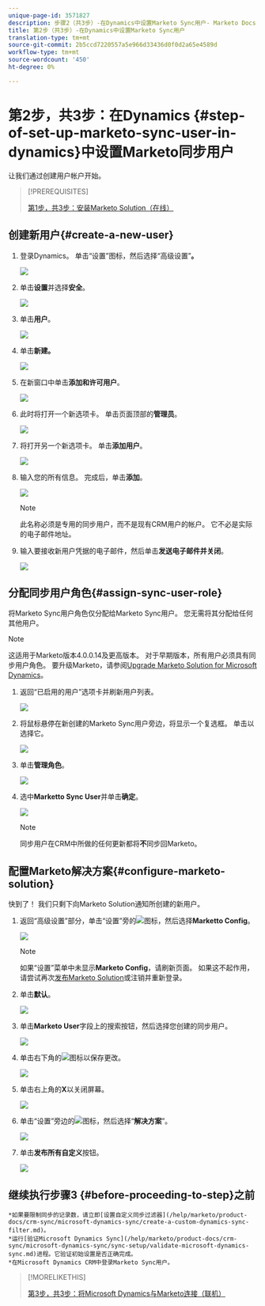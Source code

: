 ```yaml
---
unique-page-id: 3571827
description: 步骤2（共3步）-在Dynamics中设置Marketo Sync用户- Marketo Docs —— 产品文档
title: 第2步（共3步）-在Dynamics中设置Marketo Sync用户
translation-type: tm+mt
source-git-commit: 2b5ccd7220557a5e966d33436d0f0d2a65e4589d
workflow-type: tm+mt
source-wordcount: '450'
ht-degree: 0%

---
```



# 第2步，共3步：在Dynamics {#step-of-set-up-marketo-sync-user-in-dynamics}中设置Marketo同步用户

让我们通过创建用户帐户开始。

>[!PREREQUISITES]
>
>[第1步，共3步：安装Marketo Solution（在线）](/help/marketo/product-docs/crm-sync/microsoft-dynamics-sync/sync-setup/microsoft-dynamics-365/step-1-of-3-install.md)

## 创建新用户{#create-a-new-user}

1. 登录Dynamics。 单击“设置”图标，然后选择“高级设置”**。**

   ![](assets/one.png)

1. 单击&#x200B;**设置**&#x200B;并选择&#x200B;**安全**。

   ![](assets/two.png)

1. 单击&#x200B;**用户**。

   ![](assets/three.png)

1. 单击&#x200B;**新建。**

   ![](assets/four.png)

1. 在新窗口中单击&#x200B;**添加和许可用户**。

   ![](assets/five.png)

1. 此时将打开一个新选项卡。 单击页面顶部的&#x200B;**管理员**。

   ![](assets/six.png)

1. 将打开另一个新选项卡。 单击&#x200B;**添加用户**。

   ![](assets/seven.png)

1. 输入您的所有信息。 完成后，单击&#x200B;**添加**。

   ![](assets/eight.png)

   >[!NOTE]
   >
   >此名称必须是专用的同步用户，而不是现有CRM用户的帐户。 它不必是实际的电子邮件地址。

1. 输入要接收新用户凭据的电子邮件，然后单击&#x200B;**发送电子邮件并关闭**。

   ![](assets/nine.png)

## 分配同步用户角色{#assign-sync-user-role}

将Marketo Sync用户角色仅分配给Marketo Sync用户。 您无需将其分配给任何其他用户。

>[!NOTE]
>
>这适用于Marketo版本4.0.0.14及更高版本。 对于早期版本，所有用户必须具有同步用户角色。 要升级Marketo，请参阅[Upgrade Marketo Solution for Microsoft Dynamics](/help/marketo/product-docs/crm-sync/microsoft-dynamics-sync/sync-setup/upgrade-the-marketo-solution-for-microsoft-dynamics.md)。

1. 返回“已启用的用户”选项卡并刷新用户列表。

   ![](assets/ten.png)

1. 将鼠标悬停在新创建的Marketo Sync用户旁边，将显示一个复选框。 单击以选择它。

   ![](assets/eleven.png)

1. 单击&#x200B;**管理角色**。

   ![](assets/twelve.png)

1. 选中&#x200B;**Marketto Sync User**&#x200B;并单击&#x200B;**确定**。

   ![](assets/thirteen.png)

   >[!NOTE]
   >
   >同步用户在CRM中所做的任何更新都将&#x200B;**不**&#x200B;同步回Marketo。

## 配置Marketo解决方案{#configure-marketo-solution}

快到了！ 我们只剩下向Marketo Solution通知所创建的新用户。

1. 返回“高级设置”部分，单击“设置”旁的![](assets/image2015-5-13-15-3a49-3a19.png)图标，然后选择&#x200B;**Marketto Config**。

   ![](assets/fourteen.png)

   >[!NOTE]
   >
   >如果“设置”菜单中未显示&#x200B;**Marketo Config**，请刷新页面。 如果这不起作用，请尝试再次[发布Marketo Solution](/help/marketo/product-docs/crm-sync/microsoft-dynamics-sync/sync-setup/microsoft-dynamics-365/step-1-of-3-install.md)或注销并重新登录。

1. 单击&#x200B;**默认**。

   ![](assets/fifteen.png)

1. 单击&#x200B;**Marketo User**&#x200B;字段上的搜索按钮，然后选择您创建的同步用户。

   ![](assets/sixteen.png)

1. 单击右下角的![](assets/image2015-3-13-15-3a10-3a11.png)图标以保存更改。

   ![](assets/image2015-3-13-15-3a3-3a3.png)

1. 单击右上角的&#x200B;**X**&#x200B;以关闭屏幕。

   ![](assets/seventeen.png)

1. 单击“设置”旁边的![](assets/image2015-5-13-15-3a49-3a19-1.png)图标，然后选择“**解决方案**”。

   ![](assets/eighteen.png)

1. 单击&#x200B;**发布所有自定义**&#x200B;按钮。

   ![](assets/nineteen.png)

## 继续执行步骤3 {#before-proceeding-to-step}之前

    *如果要限制同步的记录数，请立即[设置自定义同步过滤器](/help/marketo/product-docs/crm-sync/microsoft-dynamics-sync/create-a-custom-dynamics-sync-filter.md)。
    *运行[验证Microsoft Dynamics Sync](/help/marketo/product-docs/crm-sync/microsoft-dynamics-sync/sync-setup/validate-microsoft-dynamics-sync.md)进程。它验证初始设置是否正确完成。
    *在Microsoft Dynamics CRM中登录Marketo Sync用户。

>[!MORELIKETHIS]
>
>[第3步，共3步：将Microsoft Dynamics与Marketo连接（联机）](/help/marketo/product-docs/crm-sync/microsoft-dynamics-sync/sync-setup/microsoft-dynamics-365/step-3-of-3-connect.md)
